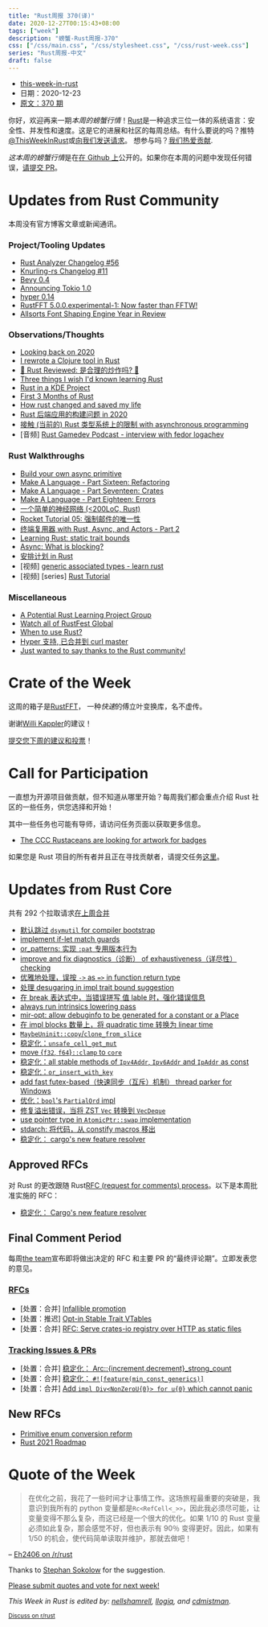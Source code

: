 ```yaml
---
title: "Rust周报 370(译)"
date: 2020-12-27T00:15:43+08:00
tags: ["week"]
description: "螃蟹-Rust周报-370"
css: ["/css/main.css", "/css/stylesheet.css", "/css/rust-week.css"]
series: "Rust周报-中文"
draft: false
---
```


- [this-week-in-rust](https://this-week-in-rust.org)
- 日期：2020-12-23
- [原文：370 期](https://this-week-in-rust.org/blog/2020/12/23/this-week-in-rust-370/)

你好，欢迎再来一期*本周的螃蟹行情*！[Rust](http://rust-lang.org)是一种追求三位一体的系统语言：安全性、并发性和速度。这是它的进展和社区的每周总结。有什么要说的吗？推特[@ThisWeekInRust](https://twitter.com/ThisWeekInRust)或[向我们发送请求](https://github.com/cmr/this-week-in-rust)。 想参与吗？[我们热爱贡献](https://github.com/rust-lang/rust/blob/master/CONTRIBUTING.md).

*这本周的螃蟹行情*是在[在 Github 上](https://github.com/cmr/this-week-in-rust)公开的。如果你在本周的问题中发现任何错误，[请提交 PR](https://github.com/cmr/this-week-in-rust/pulls)。

# Updates from Rust Community

本周没有官方博客文章或新闻通讯。

### Project/Tooling Updates

- [Rust Analyzer Changelog #56](https://rust-analyzer.github.io/thisweek/2020/12/21/changelog-56.html)
- [Knurling-rs Changelog #11](https://ferrous-systems.com/blog/knurling-changelog-11/)
- [Bevy 0.4](https://bevyengine.org/news/bevy-0-4/)
- [Announcing Tokio 1.0](https://tokio.rs/blog/2020-12-tokio-1-0)
- [hyper 0.14](https://seanmonstar.com/post/638320652536922112/hyper-v014)
- [RustFFT 5.0.0.experimental-1: Now faster than FFTW!](https://users.rust-lang.org/t/rustfft-5-0-0-experimental-1-now-faster-than-fftw/53049)
- [Allsorts Font Shaping Engine Year in Review](https://yeslogic.com/blog/allsorts-rust-font-shaping-engine-2020-review/)

### Observations/Thoughts

- [Looking back on 2020](http://smallcultfollowing.com/babysteps/blog/2020/12/18/looking-back-on-2020/)
- [I rewrote a Clojure tool in Rust](https://timofreiberg.github.io/clojure-vs-rust/)
- [🦀 Rust Reviewed: 是合理的炒作吗? 🦀](https://dev.to/somedood/rust-reviewed-is-the-hype-justified-1pa1)
- [Three things I wish I'd known learning Rust](https://www.darkcoding.net/software/three-things-i-wish-id-known-learning-rust/)
- [Rust in a KDE Project](https://jbbgameich.github.io/misc/2020/12/21/rust-in-a-kde-project.html)
- [First 3 Months of Rust](https://www.reddit.com/r/rust/comments/khrt69/first_3_months_of_rust/)
- [How rust changed and saved my life](https://www.reddit.com/r/rust/comments/khlln4/how_rust_changed_and_saved_my_life/)
- [Rust 后端应用的构建问题 in 2020](https://blog.0xfa.be/building-a-backend-app-in-rust/)
- [接触 (当前的) Rust 类型系统上的限制 with asynchronous programming](https://gendignoux.com/blog/2020/12/17/rust-async-type-system-limits.html)
- \[音频] [Rust Gamedev Podcast - interview with fedor logachev](https://rustgamedev.com/episodes/interview-with-fedor-logachev)

### Rust Walkthroughs

- [Build your own async primitive](https://tweedegolf.nl/blog/50/build-your-own-async-primitive)
- [Make A Language - Part Sixteen: Refactoring](https://arzg.github.io/lang/16/)
- [Make A Language - Part Seventeen: Crates](https://arzg.github.io/lang/17/)
- [Make A Language - Part Eighteen: Errors](https://arzg.github.io/lang/18/)
- [一个简单的神经网络 (\<200LoC, Rust)](https://explog.in/notes/funnn.html)
- [Rocket Tutorial 05: 强制邮件的唯一性](https://dev.to/davidedelpapa/rocket-tutorial-05-enforcing-uniqueness-of-emails-136j)
- [终端复用器 with Rust, Async, and Actors - Part 2](https://implaustin.hashnode.dev/how-to-write-a-terminal-multiplexer-with-rust-async-and-actors-part-2)
- [Learning Rust: static trait bounds](https://codeandbitters.com/static-trait-bound/)
- [Async: What is blocking?](https://ryhl.io/blog/async-what-is-blocking/)
- [安排计划 in Rust](https://blog.knoldus.com/schedule-the-program-in-rust/)
- \[视频] [generic associated types - learn rust](https://www.youtube.com/watch?v=JwG-Wa7dOBU&feature=youtu.be)
- \[视频] [series] [Rust Tutorial](https://youtube.com/playlist?list=PLLqEtX6ql2EyPAZ1M2_C0GgVd4A-_L4_5)

### Miscellaneous

- [A Potential Rust Learning Project Group](https://internals.rust-lang.org/t/a-potential-rust-learning-project-group/13620)
- [Watch all of RustFest Global](https://blog.rustfest.eu/watch-all-of-rustfest)
- [When to use Rust?](https://www.reddit.com/r/rust/comments/kgw8bz/when_to_use_rust/)
- [Hyper 支持, 已合并到 curl master](https://www.reddit.com/r/rust/comments/kgcye2/hyper_support_is_merged_to_curl_master/)
- [Just wanted to say thanks to the Rust community!](https://www.reddit.com/r/rust/comments/kfiaqn/just_wanted_to_say_thanks_to_the_rust_community/)

# Crate of the Week

这周的箱子是[RustFFT](https://github.com/ejmahler/RustFFT)， 一种*快速*的傅立叶变换库，名不虚传。

谢谢[Willi Kappler](https://users.rust-lang.org/t/crate-of-the-week/2704/863)的建议！

[提交您下周的建议和投票][submit_crate]！

[submit_crate]: https://users.rust-lang.org/t/crate-of-the-week/2704

# Call for Participation

一直想为开源项目做贡献，但不知道从哪里开始？每周我们都会重点介绍 Rust 社区的一些任务，供您选择和开始！

其中一些任务也可能有导师，请访问任务页面以获取更多信息。

- [The CCC Rustaceans are looking for artwork for badges](https://users.rust-lang.org/t/rc3-assembly-ccc-congress/50283/3)

如果您是 Rust 项目的所有者并且正在寻找贡献者，请提交任务[这里][guidelines]。

[guidelines]: https://users.rust-lang.org/t/twir-call-for-participation/4821

# Updates from Rust Core

共有 292 个拉取请求[在上周合并][merged]

[merged]: https://github.com/search?q=is%3Apr+org%3Arust-lang+is%3Amerged+merged%3A2020-12-14..2020-12-21

- [默认跳过 `dsymutil` for compiler bootstrap](https://github.com/rust-lang/rust/pull/80213)
- [implement if-let match guards](https://github.com/rust-lang/rust/pull/79051)
- [or_patterns: 实现 `:pat` 专用版本行为](https://github.com/rust-lang/rust/pull/80100)
- [improve and fix diagnostics（诊断） of exhaustiveness（详尽性） checking](https://github.com/rust-lang/rust/pull/80104)
- [优雅地处理，误按 `->` as `=>` in function return type](https://github.com/rust-lang/rust/pull/77035)
- [处理 desugaring in impl trait bound suggestion](https://github.com/rust-lang/rust/pull/80211)
- [在 break 表达式中，当错误拼写 值 lable 时，强化错误信息](https://github.com/rust-lang/rust/pull/80023)
- [always run intrinsics lowering pass](https://github.com/rust-lang/rust/pull/80040)
- [mir-opt: allow debuginfo to be generated for a constant or a Place](https://github.com/rust-lang/rust/pull/73210)
- [在 impl blocks 数量上，将 quadratic time 转换为 linear time](https://github.com/rust-lang/rust/pull/78317)
- [`MaybeUninit::copy`/`clone_from_slice`](https://github.com/rust-lang/rust/pull/79607)
- [稳定化：`unsafe_cell_get_mut`](https://github.com/rust-lang/rust/pull/79485)
- [move {`f32`, `f64`}`::clamp` to `core`](https://github.com/rust-lang/rust/pull/79473)
- [稳定化：all stable methods of `Ipv4Addr`, `Ipv6Addr` and `IpAddr` as const](https://github.com/rust-lang/rust/pull/79342)
- [稳定化：`or_insert_with_key`](https://github.com/rust-lang/rust/pull/78083)
- [add fast futex-based（快速同步（互斥）机制） thread parker for Windows](https://github.com/rust-lang/rust/pull/77618)
- [优化：`bool`'s `PartialOrd` impl](https://github.com/rust-lang/rust/pull/80035)
- [修复溢出错误，当将 ZST `Vec` 转换到 `VecDeque`](https://github.com/rust-lang/rust/pull/80003)
- [use pointer type in `AtomicPtr::swap` implementation](https://github.com/rust-lang/rust/pull/80236)
- [stdarch: 将代码，从 constify macros 移出](https://github.com/rust-lang/stdarch/pull/973)
- [稳定化： cargo's new feature resolver](https://github.com/rust-lang/rfcs/pull/2957)

## Approved RFCs

对 Rust 的更改跟随 Rust[RFC (request for comments) process](https://github.com/rust-lang/rfcs#rust-rfcs)。以下是本周批准实施的 RFC：

- [稳定化： Cargo's new feature resolver](https://github.com/rust-lang/rfcs/pull/2957)

## Final Comment Period

每周[the team](https://www.rust-lang.org/team.html)宣布即将做出决定的 RFC 和主要 PR 的“最终评论期”。立即发表您的意见。

### [RFCs](https://github.com/rust-lang/rfcs/labels/final-comment-period)

- \[处置：合并] [Infallible promotion](https://github.com/rust-lang/rfcs/pull/3027)
- \[处置：推迟] [Opt-in Stable Trait VTables](https://github.com/rust-lang/rfcs/pull/2955)
- \[处置：合并] [RFC: Serve crates-io registry over HTTP as static files](https://github.com/rust-lang/rfcs/pull/2789)

### [Tracking Issues & PRs](https://github.com/rust-lang/rust/labels/final-comment-period)

- \[处置：合并] [稳定化： Arc::{increment,decrement}\_strong_count](https://github.com/rust-lang/rust/pull/79285)
- \[处置：合并] [稳定化： `#![feature(min_const_generics)]`](https://github.com/rust-lang/rust/pull/79135)
- \[处置：合并] [Add `impl Div<NonZeroU{0}> for u{0}` which cannot panic](https://github.com/rust-lang/rust/pull/79134)

## New RFCs

- [Primitive enum conversion reform](https://github.com/rust-lang/rfcs/pull/3040)
- [Rust 2021 Roadmap](https://github.com/rust-lang/rfcs/pull/3037)

# Quote of the Week

> 在优化之前，我花了一些时间才让事情工作。这场旅程最重要的突破是，我意识到我所有的 python 变量都是`Rc<RefCell<_>>`，因此我必须尽可能，让变量变得不那么复杂，而这已经是一个很大的优化。如果 1/10 的 Rust 变量必须如此复杂，那会感觉不好，但也表示有 90％ 变得更好。因此，如果有 1/50 的机会，使代码简单读取并维护，那就去做吧！

– [Eh2406 on /r/rust](https://www.reddit.com/r/rust/comments/kdayix/i_need_some_advice_about_heap_usage_with_rust/gfvtcwx)

Thanks to [Stephan Sokolow](https://users.rust-lang.org/t/twir-quote-of-the-week/328/977) for the suggestion.

[Please submit quotes and vote for next week!](https://users.rust-lang.org/t/twir-quote-of-the-week/328)

_This Week in Rust is edited by: [nellshamrell](https://github.com/nellshamrell), [llogiq](https://github.com/llogiq), and [cdmistman](https://github.com/cdmistman)._

<small>[Discuss on r/rust](https://www.reddit.com/r/rust/comments/kj9mcb/this_week_in_rust_370/)</small>
